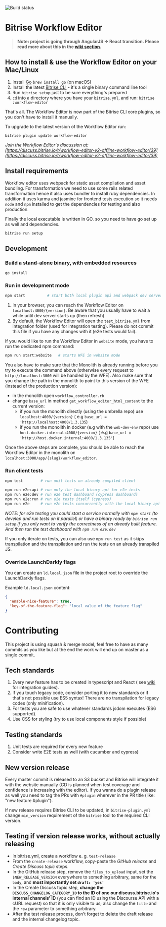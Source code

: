 ![Build status](https://app.bitrise.io/app/1686da85b5935fd6.svg?token=7HlnSBadcyLcUnzq0ws4Nw)

# Bitrise Workflow Editor

> **Note: project is going through AngularJS -> React transition.
> Please read more about this in the [wiki section](https://github.com/bitrise-io/bitrise-workflow-editor/wiki/Angular-js-to-React-transition-timeline).**

## How to install & use the Workflow Editor on your Mac/Linux

1. Install [Go](https://golang.org) `brew install go` (on macOS)
1. Install the latest [Bitrise CLI](https://www.bitrise.io/cli) - it's a single binary command line tool
1. Run `bitrise setup` just to be sure everything's prepared
1. `cd` into a directory where you have your `bitrise.yml`, and run: `bitrise :workflow-editor`

That's all. The Workflow Editor is now part of the Bitrise CLI core plugins, so you don't have to install it manually.

To upgrade to the latest version of the Workflow Editor run:

```
bitrise plugin update workflow-editor
```

_Join the Workflow Editor's discussion
at: [https://discuss.bitrise.io/t/workflow-editor-v2-offline-workflow-editor/39](https://discuss.bitrise.io/t/workflow-editor-v2-offline-workflow-editor/39)_

## Install requirements

Workflow editor uses webpack for static asset compilation and asset bundling. For transformation we need to use some
rails related transformation hence it also uses bundler to install ruby dependencies. In addition it uses karma and
jasmine for frontend tests execution so it needs `node` and `npm` installed to get the dependencies for testing and also
production.

Finally the local executable is written in GO. so you need to have go set up as well and dependencies.

```bash
bitrise run setup
```

## Development

### Build a stand-alone binary, with embedded resources

```
go install
```

### Run in development mode

```bash
npm start          # start both local plugin api and webpack dev server
```

1. In your browser, you can reach the Workflow Editor on `localhost:4000/{version}`. Be aware that you usually have to
   wait a while until dev server starts up (then refresh)
1. By default, the Workflow Editor will open the `test_bitrise.yml` from integration folder (used for integration
   testing). Please do not commit this file if you have any changes with it (e2e tests would fail).

If you would like to run the Workflow Editor in `website` mode, you have to run the dedicated npm command:

```bash
npm run start:website   # starts WFE in website mode
```

You also have to make sure that the Monolith is already running before you try to execute the command above (otherwise
every request to `http://localhost:3000` will be handled by the WFE).
Also make sure that you change the path in the monolith to point to this version of the WFE (instead of the production
version):

- in the monolith open `workflow_controller.rb`
- change `base_url` in method `get_workflow_editor_html_content` to the current version:
  - if you run the monolith directly (using the umbrella repo) use `localhost:4000/{version}` (
    e.g `base_url = 'http://localhost:4000/1.3.135`)
  - if you run the monolith in docker (e.g with the `web-dev-env` repo) use `host.docker.internal:4000/{version}` (
    e.g `base_url = 'http://host.docker.internal:4000/1.3.135'`)

Once the above steps are complete, you should be able to reach the Workflow Editor in the monolith
on `localhost:3000/app/{slug}/workflow_editor`.

### Run client tests

```bash
npm test        # run unit tests on already compiled client

npm run e2e:api # run only the local binary api for e2e tests
npm run e2e:dev # run e2e test dashboard (cypress dashboard)
npm run e2e:run # run e2e tests itself (cypress)
npm run e2e     # run e2e tests concurrently with the local binary api
```

_NOTE: for e2e testing you could start a service normally with `npm start` (to develop and run tests on it parallel) or
have a binary ready by `bitrise run setup` if you only want to verify the correctness of an already built
feature. And then run the test dashboard with `npm run e2e:dev`_

If you only iterate on tests, you can also use `npm run test` as it skips transpilation and the transpilation and run
the tests on an already transpiled JS.

### Override LaunchDarkly flags

You can create an `ld.local.json` file in the project root to override the LaunchDarkly flags.

Example `ld.local.json` content:

```json
{
  "enable-nice-feature": true,
  "key-of-the-feature-flag": "local value of the feature flag"
}
```

# Contributing

This project is using squash & merge model, feel free to have as many commits as you like but at the end the work will
end up on master as a single commit.

## Tech standards

1. Every new feature has to be created in typescript and React (
   see [wiki](https://github.com/bitrise-io/bitrise-workflow-editor/wiki/React-from-angularjs-best-practices) for
   integration guides).
1. If you touch legacy code, consider porting it to new standards or if that's not possible use ES5 syntax! There are no
   transpilation for legacy codes (only minification).
1. For tests you are safe to use whatever standards jsdom executes (ES6 supported).
1. Use CSS for styling (try to use local components style if possible)

## Testing standards

1. Unit tests are required for every new feature
1. Consider write E2E tests as well (with cucumber and cypress)

## New version release

Every master commit is released to an S3 bucket and Bitrise will integrate it with the website manually (CD is planned
when test coverage and confidence is increasing with the editor). If you wanna do a plugin release as well you need to
tag the PRs with `#plugin` wherever in the PR title (like: "new feature #plugin").

If new release requires Bitrise CLI to be updated, in `bitrise-plugin.yml` change `min_version` requirement of
the `bitrise` tool to the required CLI version.

## Testing if version release works, without actually releasing

- In bitrise.yml, create a workflow e. g. `test-release`
- From the `create-release` workflow, copy-paste the _GitHub release_ and _Create Discuss topic_ steps.
- In the GitHub release step, remove the `files_to_upload` input, set the `$NEW_RELEASE_VERSION` everywhere to something
  arbitrary, same for the `body`, and **most importantly set `draft: 'yes'`**
- In the Create Discuss topic step, **change the `DISCUSS_CHANGELOG_CATEGORY_ID` to the ID of one our
  discuss.bitrise.io's internal channels' ID** (you can find an ID using the Discourse API with a cURL request) so that
  it is only visible to us; also change the `title` and the `raw` parameter to something arbitrary.
- After the test release process, don't forget to delete the draft release and the internal changelog topic.
